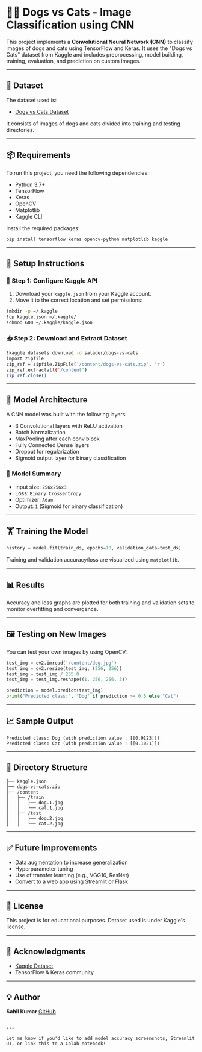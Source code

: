 # 🐶🐱 Dogs vs Cats - Image Classification using CNN

This project implements a **Convolutional Neural Network (CNN)** to classify images of dogs and cats using TensorFlow and Keras. It uses the "Dogs vs Cats" dataset from Kaggle and includes preprocessing, model building, training, evaluation, and prediction on custom images.

---

## 📁 Dataset

The dataset used is:
- [Dogs vs Cats Dataset](https://www.kaggle.com/datasets/salader/dogs-vs-cats)

It consists of images of dogs and cats divided into training and testing directories.

---

## 📦 Requirements

To run this project, you need the following dependencies:

- Python 3.7+
- TensorFlow
- Keras
- OpenCV
- Matplotlib
- Kaggle CLI

Install the required packages:

```bash
pip install tensorflow keras opencv-python matplotlib kaggle
````

---

## 🚀 Setup Instructions

### 🔑 Step 1: Configure Kaggle API

1. Download your `kaggle.json` from your Kaggle account.
2. Move it to the correct location and set permissions:

```bash
!mkdir -p ~/.kaggle
!cp kaggle.json ~/.kaggle/
!chmod 600 ~/.kaggle/kaggle.json
```

### 📥 Step 2: Download and Extract Dataset

```bash
!kaggle datasets download -d salader/dogs-vs-cats
import zipfile
zip_ref = zipfile.ZipFile('/content/dogs-vs-cats.zip', 'r')
zip_ref.extractall('/content')
zip_ref.close()
```

---

## 🧠 Model Architecture

A CNN model was built with the following layers:

* 3 Convolutional layers with ReLU activation
* Batch Normalization
* MaxPooling after each conv block
* Fully Connected Dense layers
* Dropout for regularization
* Sigmoid output layer for binary classification

### 🔧 Model Summary

* Input size: `256x256x3`
* Loss: `Binary Crossentropy`
* Optimizer: `Adam`
* Output: `1` (Sigmoid for binary classification)

---

## 🏋️ Training the Model

```python
history = model.fit(train_ds, epochs=10, validation_data=test_ds)
```

Training and validation accuracy/loss are visualized using `matplotlib`.

---

## 📊 Results

Accuracy and loss graphs are plotted for both training and validation sets to monitor overfitting and convergence.

---

## 🖼️ Testing on New Images

You can test your own images by using OpenCV:

```python
test_img = cv2.imread('/content/dog.jpg')
test_img = cv2.resize(test_img, (256, 256))
test_img = test_img / 255.0
test_img = test_img.reshape((1, 256, 256, 3))

prediction = model.predict(test_img)
print("Predicted class:", "Dog" if prediction >= 0.5 else "Cat")
```

---

## 📈 Sample Output

```
Predicted class: Dog (with prediction value : [[0.9123]])
Predicted class: Cat (with prediction value : [[0.1021]])
```

---

## 📂 Directory Structure

```
├── kaggle.json
├── dogs-vs-cats.zip
├── /content
│   ├── /train
│   │   ├── dog.1.jpg
│   │   └── cat.1.jpg
│   ├── /test
│   │   ├── dog.2.jpg
│   │   └── cat.2.jpg
```

---

## ✅ Future Improvements

* Data augmentation to increase generalization
* Hyperparameter tuning
* Use of transfer learning (e.g., VGG16, ResNet)
* Convert to a web app using Streamlit or Flask

---

## 📌 License

This project is for educational purposes. Dataset used is under Kaggle's license.

---

## 🙌 Acknowledgments

* [Kaggle Dataset](https://www.kaggle.com/datasets/salader/dogs-vs-cats)
* TensorFlow & Keras community

---

## 💡 Author

**Sahil Kumar**
[GitHub](https://github.com/Saahil-Kumaar)

```

---

Let me know if you'd like to add model accuracy screenshots, Streamlit UI, or link this to a Colab notebook!
```
